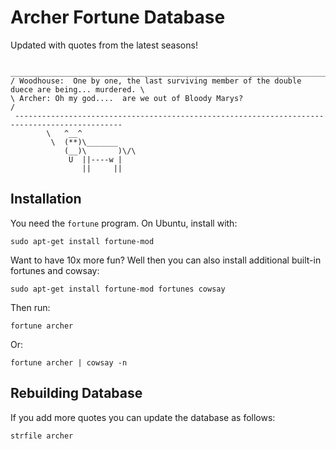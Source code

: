 # Archer Fortune Database

Updated with quotes from the latest seasons!

     ______________________________________________________________________________________________
    / Woodhouse:  One by one, the last surviving member of the double duece are being... murdered. \
    \ Archer: Oh my god....  are we out of Bloody Marys?                                           /
     ----------------------------------------------------------------------------------------------
            \   ^__^
             \  (**)\_______
                (__)\       )\/\
                 U  ||----w |
                    ||     ||

## Installation

You need the `fortune` program.
On Ubuntu, install with:

    sudo apt-get install fortune-mod

Want to have 10x more fun?
Well then you can also install additional built-in fortunes and cowsay:

    sudo apt-get install fortune-mod fortunes cowsay

Then run:

    fortune archer

Or:

    fortune archer | cowsay -n

## Rebuilding Database

If you add more quotes you can update the database as follows:

    strfile archer

